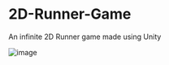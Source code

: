 # 2D-Runner-Game
An infinite 2D Runner game made using Unity 

![image](https://user-images.githubusercontent.com/67544316/173554360-19202fa8-40a9-4be7-b9f8-b712c79f3ca5.png)

